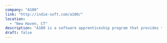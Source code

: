 ```yaml
---
company: "A100"
link: "http://indie-soft.com/a100/"
location:
  - "New Haven, CT"
description: "A100 is a software apprenticeship program that provides technical training to aspiring software developers, then matches them with paid internships at local startups."
draft: false
---
```

